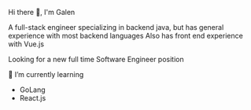 Hi there 👋, I'm Galen

A full-stack engineer specializing in backend java, but has general experience with most backend languages
Also has front end experience with Vue.js

Looking for a new full time Software Engineer position

🌱 I’m currently learning
- GoLang
- React.js

<!--
**Galen019/Galen019** is a ✨ _special_ ✨ repository because its `README.md` (this file) appears on your GitHub profile.

Here are some ideas to get you started:

- 🔭 I’m currently working on ...
- 🌱 I’m currently learning ...
- 👯 I’m looking to collaborate on ...
- 🤔 I’m looking for help with ...
- 💬 Ask me about ...
- 📫 How to reach me: ...
- 😄 Pronouns: ...
- ⚡ Fun fact: ...
-->
